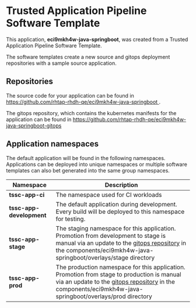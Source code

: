 # Trusted Application Pipeline Software Template

This application, **eci9mkh4w-java-springboot**, was created from a Trusted Application Pipeline Software Template.

The software templates create a new source and gitops deployment repositories with a sample source application. 

## Repositories

The source code for your application can be found in [https://github.com/rhtap-rhdh-qe/eci9mkh4w-java-springboot ](https://github.com/rhtap-rhdh-qe/eci9mkh4w-java-springboot ).
 
The gitops repository, which contains the kubernetes manifests for the application can be found in 
[https://github.com/rhtap-rhdh-qe/eci9mkh4w-java-springboot-gitops ](https://github.com/rhtap-rhdh-qe/eci9mkh4w-java-springboot-gitops ) 

## Application namespaces 

The default application will be found in the following namespaces. Applications can be deployed into unique namespaces or multiple software templates can also bet generated into the same group namespaces.  

|  Namespace   |  Description   |  
| -------- | -------- |
| **tssc-app-ci** | The namespace used for CI workloads |
| **tssc-app-development** | The default application during development. Every build will be deployed to this namespace for testing. |
| **tssc-app-stage** | The staging namespace for this application. Promotion from development to stage is manual via an update to the [gitops repository](https://github.com/rhtap-rhdh-qe/eci9mkh4w-java-springboot-gitops ) in the components/eci9mkh4w-java-springboot/overlays/stage directory |
| **tssc-app-prod** | The production namespace for this application. Promotion from stage to production is manual via an update to the [gitops repository](https://github.com/rhtap-rhdh-qe/eci9mkh4w-java-springboot-gitops ) in the components/eci9mkh4w-java-springboot/overlays/prod directory |
